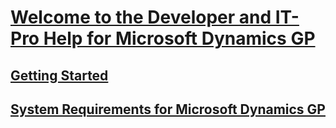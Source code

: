 # [Welcome to the Developer and IT-Pro Help for Microsoft Dynamics GP](index.md)
## [Getting Started](Getting-Started.md)
## [System Requirements for Microsoft Dynamics GP](System-Requirements-for-Microsoft-Dynamics-NAV.md)
